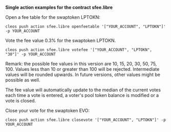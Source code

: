 **Single action examples for the contract sfee.libre** 

Open a fee table for the swaptoken LPTOKN:

    cleos push action sfee.libre openfeetable '["YOUR_ACCOUNT", "LPTOKN"]' -p YOUR_ACCOUNT

Vote the fee value 0.3% for the swaptoken LPTOKN.

    cleos push action sfee.libre votefee '["YOUR_ACCOUNT", "LPTOKN", "30"]' -p YOUR_ACCOUNT

Remark: the possible fee values in this version are 10, 15, 20, 30, 50, 75, 100. 
Values less than 10 or greater than 100 will be rejected. Intermediate values will be rounded upwards. In future versions, other values might be possible as well.

The fee value will automatically update to the median of the current votes
each time a vote is entered, a voter's pool token balance is modified or
a vote is closed.

Close your vote for the swaptoken EVO:

    cleos push action sfee.libre closevote '["YOUR_ACCOUNT", "LPTOKN"]' -p YOUR_ACCOUNT
